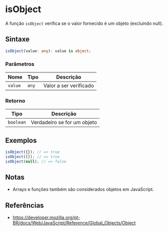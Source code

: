 # isObject

A função `isObject` verifica se o valor fornecido é um objeto (excluindo null).

## Sintaxe

```typescript
isObject(value: any): value is object;
```

### Parâmetros

| Nome    | Tipo    | Descrição                |
|---------|---------|--------------------------|
| `value` | `any`   | Valor a ser verificado   |

### Retorno

| Tipo      | Descrição                                 |
|-----------|-------------------------------------------|
| `boolean` | Verdadeiro se for um objeto               |

## Exemplos

```typescript
isObject({}); // => true
isObject([]); // => true
isObject(null); // => false
```

## Notas

* Arrays e funções também são considerados objetos em JavaScript.

## Referências

* https://developer.mozilla.org/pt-BR/docs/Web/JavaScript/Reference/Global_Objects/Object